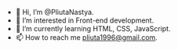 - 👋 Hi, I’m @PliutaNastya.
- 👀 I’m interested in Front-end development.
- 🌱 I’m currently learning HTML, CSS, JavaScript.
- 📫 How to reach me pliuta1996@gmail.com.

<!---
PliutaNastya/PliutaNastya is a ✨ special ✨ repository because its `README.md` (this file) appears on your GitHub profile.
You can click the Preview link to take a look at your changes.
--->
